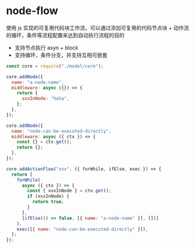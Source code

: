 # node-flow

使用 js 实现的可复用代码块工作流，可以通过添加可复用的代码节点块 + 动作流的循环，条件等流程配置来达到自动执行流程的目的

- 支持节点执行 asyn + block
- 支持循环，条件分支，并支持互相可嵌套

```javascript
const core = require("./model/core");

core.addNode({
  name: "a-node-name",
  middleware: async ({}) => {
    return {
      xxxInNode: "haha",
    };
  },
});

core.addNode({
  name: "node-can-be-executed-directly",
  middleware: async ({ ctx }) => {
    const {} = ctx.get();
    return {};
  },
});

core.addActionFlow("xxx", ({ forWhile, ifElse, exec }) => {
  return [
    forWhile(
      async ({ ctx }) => {
        const { xxxInNode } = ctx.get();
        if (xxxInNode) {
          return true;
        }
      },
      [ifElse(() => false, [{ name: "a-node-name" }], [])]
    ),
    exec([{ name: "node-can-be-executed-directly" }]),
  ];
});
```
